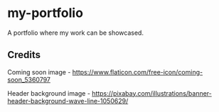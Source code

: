 # my-portfolio
A portfolio where my work can be showcased.

## Credits
Coming soon image - https://www.flaticon.com/free-icon/coming-soon_5360797

Header background image - https://pixabay.com/illustrations/banner-header-background-wave-line-1050629/
